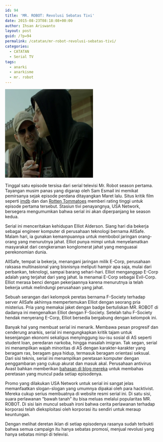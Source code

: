 ```yaml
---
id: 94
title: 'MR. ROBOT: Revolusi Sebatas Tivi'
date: 2015-08-23T08:18:08+00:00
author: Ihsan Ariswanto
layout: post
guid: /?p=94
permalink: /catatan/mr-robot-revolusi-sebatas-tivi/
categories:
  - CATATAN
  - Serial TV
tags:
  - anarki
  - anarkisme
  - mr. robot
---
```

<img class="aligncenter" src="/wp-content/uploads/2015/08/robot.png" alt="" width="289" height="290" />

Tinggal satu episode tersisa dari serial televisi Mr. Robot season pertama. Tayangan musim panas yang digarap oleh Sam Esmail ini memikat pemirsanya sejak episode perdana ditayangkan Maret lalu. Situs kritik film seperti <a href="https://www.imdb.com/title/tt4158110/" target="_blank">imdb</a> dan dan <a href="https://www.rottentomatoes.com/tv/mr-robot/s01/" target="_blank">Rotten Tommatoes</a> memberi rating tinggi untuk episode pertama tersebut. Stasiun tivi penayangnya, USA Network, bersegera mengumumkan bahwa serial ini akan diperpanjang ke season kedua.<!--more-->

Serial ini menceritakan kehidupan Elliot Alderson. Siang hari dia bekerja sebagai engineer komputer di perusahaan teknologi bernama AllSafe. Malam hari, ia gunakan kemampuannya untuk membobol jaringan orang-orang yang menurutnya jahat. Elliot punya mimpi untuk menyelamatkan masyarakat dari cengkeraman konglomerat jahat yang menguasai perekonomian dunia.

AllSafe, tempat ia bekerja, menangani jaringan milik E-Corp, perusahaan raksasa multinasional yang bisnisnya meliputi hampir apa saja, mulai dari perbankan, teknologi, sampai barang sehari-hari. Elliot menganggap E-Corp adalah yang terjahat dari yang jahat. Ia menamai E-Corp sebagai Evil-Corp. Elliot merasa benci dengan pekerjaannya karena menurutnya ia telah bekerja untuk melindungi perusahaan yang jahat.

Sebuah serangan dari kelompok peretas bernama F-Society terhadap server AllSafe akhirnya mempertemukan Elliot dengan seorang pria misterius. Pria yang memakai jaket dengan badge bertuliskan MR. ROBOT di dadanya ini mengenalkan Elliot dengan F-Society. Setelah tahu F-Society hendak menyerang E-Corp, Elliot bersedia bergabung dengan kelompok ini.

Banyak hal yang membuat serial ini menarik. Membawa pesan progresif dan cenderung anarkis, serial ini mengungkapkan kritik tajam untuk kesenjangan ekonomi sekaligus menyinggung isu-isu sosial di AS seperti student loan, peredaran narkoba, hingga masalah imigran. Tak segan, serial ini menampilkan wajah minoritas di AS dengan karakter-karakter yang beragam ras, beragam gaya hidup, termasuk beragam orientasi seksual. Dari sisi teknis, serial ini menampilkan peretasan komputer dengan penggambaran yang cukup akurat dan masuk akal. Perusahaan antivirus Avast bahkan memberikan <a href="httpss://blog.avast.com/tag/mr-robot/" target="_blank">bahasan di blog mereka</a> untuk membahas peretasan yang muncul pada setiap episodenya.

Promo yang dilakukan USA Network untuk serial ini sangat jelas memanfaatkan slogan-slogan yang umumnya dipakai oleh para hacktivist. Mereka cukup serius membuatnya di website resmi serial ini. Di satu sisi, suara perlawanan “bawah tanah” itu bisa meluas melalui popularitas MR. ROBOT. Di sisi lain muncul sebuah ironi bahwa cerita perlawanan terhadap korporasi telah dieksploitasi oleh korporasi itu sendiri untuk meraup keuntungan.

Dengan melihat deretan iklan di setiap episodenya rasanya sudah terbukti bahwa semua campaign itu hanya sebatas promosi, menjual revolusi yang hanya sebatas mimpi di televisi.